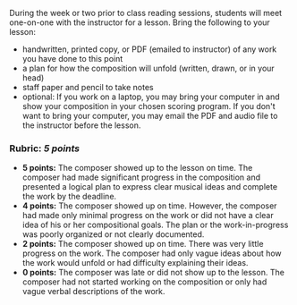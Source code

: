 During the week or two prior to class reading sessions, students will meet one-on-one with the instructor for a lesson. Bring the following to your lesson:

* handwritten, printed copy, or PDF (emailed to instructor) of any work you have done to this point
* a plan for how the composition will unfold (written, drawn, or in your head)
* staff paper and pencil to take notes
* optional: If you work on a laptop, you may bring your computer in and show your composition in your chosen scoring program. If you don't want to bring your computer, you may email the PDF and audio file to the instructor before the lesson.

### Rubric: *5 points*

* **5 points:** The composer showed up to the lesson on time. The composer had made significant progress in the composition and presented a logical plan to express clear musical ideas and complete the work by the deadline.
* **4 points:** The composer showed up on time. However, the composer had made only minimal progress on the work or did not have a clear idea of his or her compositional goals. The plan or the work-in-progress was poorly organized or not clearly documented.
* **2 points:** The composer showed up on time. There was very little progress on the work. The composer had only vague ideas about how the work would unfold or had difficulty explaining their ideas.
* **0 points:** The composer was late or did not show up to the lesson. The composer had not started working on the composition or only had vague verbal descriptions of the work.
